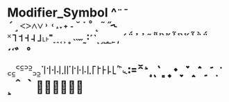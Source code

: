 # Modifier_Symbol ^`¨¯´¸˂˃˄˅˒˓˔˕˖˗˘˙˚˛˜˝˞˟˥˦˧˨˩˪˫˭˯˰˱˲˳˴˵˶˷˸˹˺˻˼˽˾˿͵΄΅᾽᾿῀῁῍῎῏῝῞῟῭΅`´῾゛゜꜀꜁꜂꜃꜄꜅꜆꜇꜈꜉꜊꜋꜌꜍꜎꜏꜐꜑꜒꜓꜔꜕꜖꜠꜡꞉꞊꭛﮲﮳﮴﮵﮶﮷﮸﮹﮺﮻﮼﮽﮾﮿﯀﯁＾｀￣🏻🏼🏽🏾🏿
